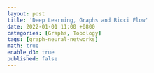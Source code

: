 ```yaml
---
layout: post
title: 'Deep Learning, Graphs and Ricci Flow'
date: 2022-01-01 11:00 +0800
categories: [Graphs, Topology]
tags: [graph-neural-networks]
math: true
enable_d3: true
published: false
---
```

